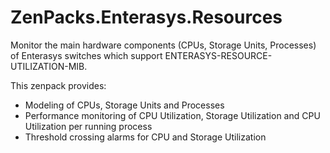 # ZenPacks.Enterasys.Resources
Monitor the main hardware components (CPUs, Storage Units, Processes) of Enterasys switches which support ENTERASYS-RESOURCE-UTILIZATION-MIB. 

This zenpack provides:
- Modeling of CPUs, Storage Units and Processes
- Performance monitoring of CPU Utilization, Storage Utilization and CPU Utilization per running process
- Threshold crossing alarms for CPU and Storage Utilization

